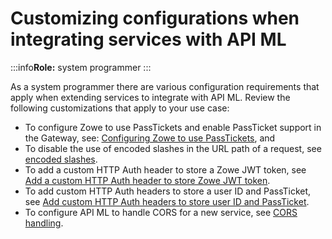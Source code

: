 # Customizing configurations when integrating services with API ML

:::info**Role:** system programmer
:::

As a system programmer there are various configuration requirements that apply when extending services to integrate with API ML. Review the following customizations that apply to your use case:

 * To configure Zowe to use PassTickets and enable PassTicket support in the Gateway, see: [Configuring Zowe to use PassTickets](./configuring-and-enabling-passtickets), and 
 * To disable the use of encoded slashes in the URL path of a request, see [encoded slashes](./encoded-slashes).
 * To add a custom HTTP Auth header to store a Zowe JWT token, see [Add a custom HTTP Auth header to store Zowe JWT token](./adding-custom-http-header-to-store-zowe-jwt-token).
 * To add custom HTTP Auth headers to store a user ID and PassTicket, see [Add custom HTTP Auth headers to store user ID and PassTicket](./adding-custom-http-auth-headers-to-store-user-id-and-passticket.md).
 * To configure API ML to handle CORS for a new service, see [CORS handling](./cors-handling).